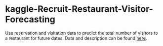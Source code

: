 # kaggle-Recruit-Restaurant-Visitor-Forecasting
Use reservation and visitation data to predict the total number of visitors to a restaurant for future dates. 
Data and description can be found [here](https://www.kaggle.com/c/recruit-restaurant-visitor-forecasting).
